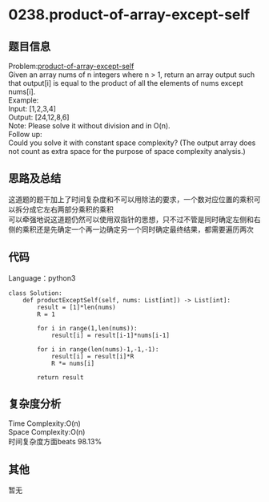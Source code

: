 # 0238.product-of-array-except-self  

## 题目信息  
Problem:[product-of-array-except-self](https://leetcode.com/problems/product-of-array-except-self/)  
Given an array nums of n integers where n > 1, return an array output such that output[i] is equal to the product of all the elements of nums except nums[i].  
Example:  
Input:  [1,2,3,4]  
Output: [24,12,8,6]  
Note: Please solve it without division and in O(n).  
Follow up:  
Could you solve it with constant space complexity? (The output array does not count as extra space for the purpose of space complexity analysis.)  

## 思路及总结
这道题的题干加上了时间复杂度和不可以用除法的要求，一个数对应位置的乘积可以拆分成它左右两部分乘积的乘积  
可以牵强地说这道题仍然可以使用双指针的思想，只不过不管是同时确定左侧和右侧的乘积还是先确定一个再一边确定另一个同时确定最终结果，都需要遍历两次  

## 代码
Language：python3  
```
class Solution:
    def productExceptSelf(self, nums: List[int]) -> List[int]:
        result = [1]*len(nums)
        R = 1
        
        for i in range(1,len(nums)):
            result[i] = result[i-1]*nums[i-1]
            
        for i in range(len(nums)-1,-1,-1):
            result[i] = result[i]*R
            R *= nums[i]
            
        return result
```

## 复杂度分析   
Time Complexity:O(n)  
Space Complexity:O(n)  
时间复杂度方面beats 98.13%    

## 其他  
暂无